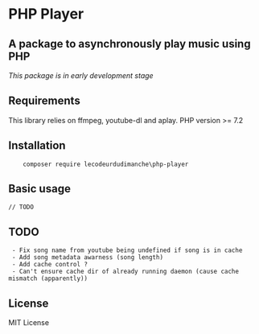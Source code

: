 # PHP Player
## A package to asynchronously play music using PHP

*This package is in early development stage*

## Requirements

This library relies on ffmpeg, youtube-dl and aplay.
PHP version >= 7.2

## Installation

```
    composer require lecodeurdudimanche\php-player
```

## Basic usage

```
// TODO
```

## TODO
     - Fix song name from youtube being undefined if song is in cache
     - Add song metadata awarness (song length)
     - Add cache control ?
     - Can't ensure cache dir of already running daemon (cause cache mismatch (apparently))

## License
MIT License
